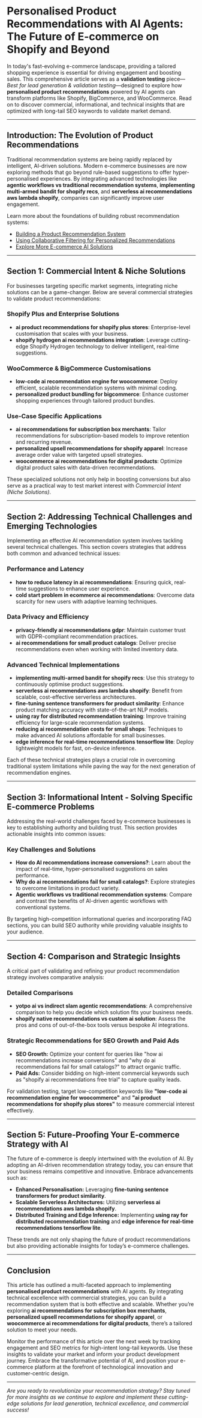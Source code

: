 # Personalised Product Recommendations with AI Agents: The Future of E-commerce on Shopify and Beyond

In today's fast-evolving e-commerce landscape, providing a tailored shopping experience is essential for driving engagement and boosting sales. This comprehensive article serves as a **validation testing** piece—*Best for lead generation & validation testing*—designed to explore how **personalised product recommendations** powered by AI agents can transform platforms like Shopify, BigCommerce, and WooCommerce. Read on to discover commercial, informational, and technical insights that are optimized with long-tail SEO keywords to validate market demand.

---

## Introduction: The Evolution of Product Recommendations

Traditional recommendation systems are being rapidly replaced by intelligent, AI-driven solutions. Modern e-commerce businesses are now exploring methods that go beyond rule-based suggestions to offer hyper-personalised experiences. By integrating advanced technologies like **agentic workflows vs traditional recommendation systems**, **implementing multi-armed bandit for shopify recs**, and **serverless ai recommendations aws lambda shopify**, companies can significantly improve user engagement.

Learn more about the foundations of building robust recommendation systems:  
- [Building a Product Recommendation System](https://pingax.com/projects/e-commerce/recommendation-systems/building-a-product-recommendation-system/?utm_source=blog&utm_medium=article&utm_campaign=ai_recommendations)  
- [Using Collaborative Filtering for Personalized Recommendations](https://pingax.com/projects/e-commerce/recommendation-systems/using-collaborative-filtering-for-personalized-recommendations/?utm_source=blog&utm_medium=article&utm_campaign=ai_recommendations)  
- [Explore More E-commerce AI Solutions](https://pingax.com/projects/e-commerce/?utm_source=blog&utm_medium=article&utm_campaign=ai_recommendations)  

---

## Section 1: Commercial Intent & Niche Solutions

For businesses targeting specific market segments, integrating niche solutions can be a game-changer. Below are several commercial strategies to validate product recommendations:

### Shopify Plus and Enterprise Solutions
- **ai product recommendations for shopify plus stores**: Enterprise-level customisation that scales with your business.
- **shopify hydrogen ai recommendations integration**: Leverage cutting-edge Shopify Hydrogen technology to deliver intelligent, real-time suggestions.

### WooCommerce & BigCommerce Customisations
- **low-code ai recommendation engine for woocommerce**: Deploy efficient, scalable recommendation systems with minimal coding.
- **personalized product bundling for bigcommerce**: Enhance customer shopping experiences through tailored product bundles.

### Use-Case Specific Applications
- **ai recommendations for subscription box merchants**: Tailor recommendations for subscription-based models to improve retention and recurring revenue.
- **personalized upsell recommendations for shopify apparel**: Increase average order value with targeted upsell strategies.
- **woocommerce ai recommendations for digital products**: Optimize digital product sales with data-driven recommendations.

These specialized solutions not only help in boosting conversions but also serve as a practical way to test market interest with *Commercial Intent (Niche Solutions)*.

---

## Section 2: Addressing Technical Challenges and Emerging Technologies

Implementing an effective AI recommendation system involves tackling several technical challenges. This section covers strategies that address both common and advanced technical issues:

### Performance and Latency
- **how to reduce latency in ai recommendations**: Ensuring quick, real-time suggestions to enhance user experience.
- **cold start problem in ecommerce ai recommendations**: Overcome data scarcity for new users with adaptive learning techniques.

### Data Privacy and Efficiency
- **privacy-friendly ai recommendations gdpr**: Maintain customer trust with GDPR-compliant recommendation practices.
- **ai recommendations for small product catalogs**: Deliver precise recommendations even when working with limited inventory data.

### Advanced Technical Implementations
- **implementing multi-armed bandit for shopify recs**: Use this strategy to continuously optimise product suggestions.
- **serverless ai recommendations aws lambda shopify**: Benefit from scalable, cost-effective serverless architectures.
- **fine-tuning sentence transformers for product similarity**: Enhance product matching accuracy with state-of-the-art NLP models.
- **using ray for distributed recommendation training**: Improve training efficiency for large-scale recommendation systems.
- **reducing ai recommendation costs for small shops**: Techniques to make advanced AI solutions affordable for small businesses.
- **edge inference for real-time recommendations tensorflow lite**: Deploy lightweight models for fast, on-device inference.

Each of these technical strategies plays a crucial role in overcoming traditional system limitations while paving the way for the next generation of recommendation engines.

---

## Section 3: Informational Intent - Solving Specific E-commerce Problems

Addressing the real-world challenges faced by e-commerce businesses is key to establishing authority and building trust. This section provides actionable insights into common issues:

### Key Challenges and Solutions
- **How do AI recommendations increase conversions?**: Learn about the impact of real-time, hyper-personalised suggestions on sales performance.
- **Why do ai recommendations fail for small catalogs?**: Explore strategies to overcome limitations in product variety.
- **Agentic workflows vs traditional recommendation systems**: Compare and contrast the benefits of AI-driven agentic workflows with conventional systems.

By targeting high-competition informational queries and incorporating FAQ sections, you can build SEO authority while providing valuable insights to your audience.

---

## Section 4: Comparison and Strategic Insights

A critical part of validating and refining your product recommendation strategy involves comparative analysis:

### Detailed Comparisons
- **yotpo ai vs indirect slam agentic recommendations**: A comprehensive comparison to help you decide which solution fits your business needs.
- **shopify native recommendations vs custom ai solution**: Assess the pros and cons of out-of-the-box tools versus bespoke AI integrations.

### Strategic Recommendations for SEO Growth and Paid Ads
- **SEO Growth:** Optimize your content for queries like "how ai recommendations increase conversions" and "why do ai recommendations fail for small catalogs?" to attract organic traffic.
- **Paid Ads:** Consider bidding on high-intent commercial keywords such as "shopify ai recommendations free trial" to capture quality leads.

For validation testing, target low-competition keywords like **"low-code ai recommendation engine for woocommerce"** and **"ai product recommendations for shopify plus stores"** to measure commercial interest effectively.

---

## Section 5: Future-Proofing Your E-commerce Strategy with AI

The future of e-commerce is deeply intertwined with the evolution of AI. By adopting an AI-driven recommendation strategy today, you can ensure that your business remains competitive and innovative. Embrace advancements such as:
- **Enhanced Personalisation:** Leveraging **fine-tuning sentence transformers for product similarity**.
- **Scalable Serverless Architectures:** Utilizing **serverless ai recommendations aws lambda shopify**.
- **Distributed Training and Edge Inference:** Implementing **using ray for distributed recommendation training** and **edge inference for real-time recommendations tensorflow lite**.

These trends are not only shaping the future of product recommendations but also providing actionable insights for today’s e-commerce challenges.

---

## Conclusion

This article has outlined a multi-faceted approach to implementing **personalised product recommendations** with AI agents. By integrating technical excellence with commercial strategies, you can build a recommendation system that is both effective and scalable. Whether you’re exploring **ai recommendations for subscription box merchants**, **personalized upsell recommendations for shopify apparel**, or **woocommerce ai recommendations for digital products**, there’s a tailored solution to meet your needs.

Monitor the performance of this article over the next week by tracking engagement and SEO metrics for high-intent long-tail keywords. Use these insights to validate your market and inform your product development journey. Embrace the transformative potential of AI, and position your e-commerce platform at the forefront of technological innovation and customer-centric design.

---

*Are you ready to revolutionize your recommendation strategy? Stay tuned for more insights as we continue to explore and implement these cutting-edge solutions for lead generation, technical excellence, and commercial success!*
